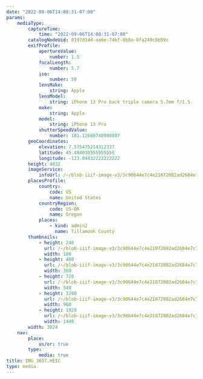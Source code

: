```yaml
---
date: "2022-09-06T14:08:31-07:00"
params:
    mediaType:
        captureTime:
            time: "2022-09-06T14:08:31-07:00"
        catalogNodeUid: 0197d14d-aa6e-74bf-8b8a-8fa249c8b59c
        exifProfile:
            apertureValue:
                number: 1.5
            focalLength:
                number: 5.7
            iso:
                number: 50
            lensMake:
                string: Apple
            lensModel:
                string: iPhone 13 Pro back triple camera 5.7mm f/1.5
            make:
                string: Apple
            model:
                string: iPhone 13 Pro
            shutterSpeedValue:
                number: 181.12660748980807
        geoCoordinates:
            elevation: 7.575475214312337
            latitude: 45.484030555555556
            longitude: -123.84432222222222
        height: 4032
        imageService:
            infoUrl: /~/blob-iiif-image-v3/3c90644e7c4e21872082ad2684e7c74b333a8d8f6a242920dca9a62f5ca29330/info.json
        placesProfile:
            country:
                code: US
                name: United States
            countryRegion:
                code: US-OR
                name: Oregon
            places:
                - kind: admin2
                  name: Tillamook County
        thumbnails:
            - height: 240
              url: /~/blob-iiif-image-v3/3c90644e7c4e21872082ad2684e7c74b333a8d8f6a242920dca9a62f5ca29330/full/180%2C240/0/default.jpg
              width: 180
            - height: 480
              url: /~/blob-iiif-image-v3/3c90644e7c4e21872082ad2684e7c74b333a8d8f6a242920dca9a62f5ca29330/full/360%2C480/0/default.jpg
              width: 360
            - height: 720
              url: /~/blob-iiif-image-v3/3c90644e7c4e21872082ad2684e7c74b333a8d8f6a242920dca9a62f5ca29330/full/540%2C720/0/default.jpg
              width: 540
            - height: 1280
              url: /~/blob-iiif-image-v3/3c90644e7c4e21872082ad2684e7c74b333a8d8f6a242920dca9a62f5ca29330/full/960%2C1280/0/default.jpg
              width: 960
            - height: 1920
              url: /~/blob-iiif-image-v3/3c90644e7c4e21872082ad2684e7c74b333a8d8f6a242920dca9a62f5ca29330/full/1440%2C1920/0/default.jpg
              width: 1440
        width: 3024
    nav:
        place:
            us/or: true
        type:
            media: true
title: IMG_3657.HEIC
type: media
---
```

